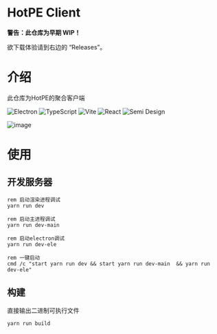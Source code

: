 # HotPE Client

**警告：此仓库为早期 WIP！**

欲下载体验请到右边的 “Releases”。

# 介绍

此仓库为HotPE的聚合客户端

![Electron](https://img.shields.io/badge/Electron-191970?style=for-the-badge&logo=Electron&logoColor=white)
![TypeScript](https://img.shields.io/badge/TypeScript-%23323330.svg?style=for-the-badge&logo=TypeScript&logoColor=%23F7DF1E)
![Vite](https://img.shields.io/badge/Vite-%2335495e.svg?style=for-the-badge&logo=Vite&logoColor=%916CFE)
![React](https://img.shields.io/badge/React-%2335495e.svg?style=for-the-badge&logo=React&logoColor=%234FC08D)
![Semi Design](https://img.shields.io/badge/-SemiDesign-%230170FE?style=for-the-badge&logo=Semi-Design&logoColor=white)

![image](https://github.com/VirtualHotBar/HotPE_Client/assets/96966978/da49f6d9-edf9-45a8-9f8c-9233412d63a9)



# 使用

## 开发服务器
```batch
rem 启动渲染进程调试
yarn run dev 

rem 启动主进程调试
yarn run dev-main 

rem 启动electron调试
yarn run dev-ele 

rem 一键启动
cmd /c "start yarn run dev && start yarn run dev-main  && yarn run dev-ele"
```

## 构建
直接输出二进制可执行文件
```batch
yarn run build
```
